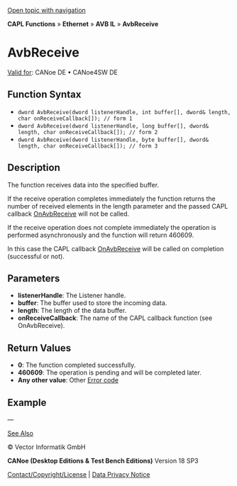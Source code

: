 [Open topic with navigation](../../../../../../CANoeDEFamily.htm#Topics/CAPLFunctions/IP/AVBIL/Functions/CAPLfunctionAvbReceive.md)

**CAPL Functions** » **Ethernet** » **AVB IL** » **AvbReceive**

# AvbReceive

[Valid for](../../../../Shared/FeatureAvailability.md): CANoe DE • CANoe4SW DE

## Function Syntax

- `dword AvbReceive(dword listenerHandle, int buffer[], dword& length, char onReceiveCallback[]); // form 1`
- `dword AvbReceive(dword listenerHandle, long buffer[], dword& length, char onReceiveCallback[]); // form 2`
- `dword AvbReceive(dword listenerHandle, byte buffer[], dword& length, char onReceiveCallback[]); // form 3`

## Description

The function receives data into the specified buffer.

If the receive operation completes immediately the function returns the number of received elements in the length parameter and the passed CAPL callback [OnAvbReceive](CAPLfunctionOnAvbReceive.md) will not be called.

If the receive operation does not complete immediately the operation is performed asynchronously and the function will return 460609.

In this case the CAPL callback [OnAvbReceive](CAPLfunctionOnAvbReceive.md) will be called on completion (successful or not).

## Parameters

- **listenerHandle**: The Listener handle.
- **buffer**: The buffer used to store the incoming data.
- **length**: The length of the data buffer.
- **onReceiveCallback**: The name of the CAPL callback function (see OnAvbReceive).

## Return Values

- **0**: The function completed successfully.
- **460609**: The operation is pending and will be completed later.
- **Any other value**: Other [Error code](../CAPLfunctionsAVBILErrorCode.md)

## Example

—

[See Also](javascript:void(0);)

© Vector Informatik GmbH

**CANoe (Desktop Editions & Test Bench Editions)** Version 18 SP3

[Contact/Copyright/License](../../../../Shared/ContactCopyrightLicense.md) | [Data Privacy Notice](https://www.vector.com/int/en/company/get-info/privacy-policy/)